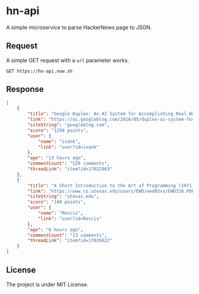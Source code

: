 # hn-api
A simple microservice to parse HackerNews page to JSON.


## Request
A simple GET request with a `url` parameter works.
```http
GET https://hn-api.now.sh
```

## Response
```json
[
	{
		"title": "Google Duplex: An AI System for Accomplishing Real World Tasks Over the Phone",
		"link": "https://ai.googleblog.com/2018/05/duplex-ai-system-for-natural-conversation.html",
		"siteString": "googleblog.com",
		"score": "1298 points",
		"user": {
			"name": "ivank",
			"link": "user?id=ivank"
		},
		"age": "13 hours ago",
		"commentCount": "529 comments",
		"threadLink": "item?id=17022963"
	},
	{
		"title": "A Short Introduction to the Art of Programming (1971) [pdf]",
		"link": "https://www.cs.utexas.edu/users/EWD/ewd03xx/EWD316.PDF",
		"siteString": "utexas.edu",
		"score": "140 points",
		"user": {
			"name": "Rescis",
			"link": "user?id=Rescis"
		},
		"age": "6 hours ago",
		"commentCount": "13 comments",
		"threadLink": "item?id=17026822"
	}
]
```

## License
The project is under MIT License.
